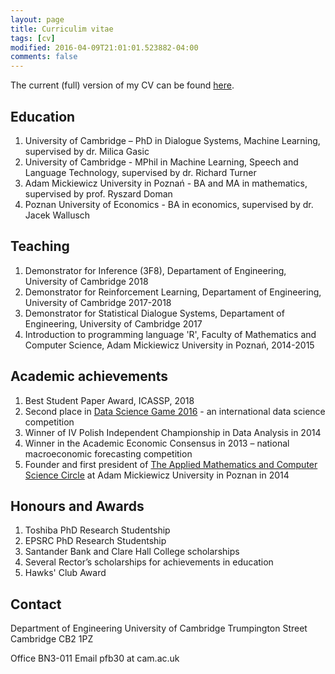 ```yaml
---
layout: page
title: Curriculim vitae
tags: [cv]
modified: 2016-04-09T21:01:01.523882-04:00
comments: false
---
```


The current (full) version of my CV can be found [here](https://github.com/budzianowski/budzianowski.github.io/blob/master/data/cv.pdf).

## Education
1. University of Cambridge – PhD in Dialogue Systems, Machine Learning, supervised by dr. Milica Gasic
2. University of Cambridge - MPhil in Machine Learning, Speech and Language Technology, supervised by dr. Richard Turner
3. Adam Mickiewicz University in Poznań - BA and MA in mathematics, supervised by prof. Ryszard Doman
4. Poznan University of Economics - BA in economics, supervised by dr. Jacek Wallusch

## Teaching
1. Demonstrator for Inference (3F8), Departament of Engineering, University of Cambridge 2018
2. Demonstrator for Reinforcement Learning, Departament of Engineering, University of Cambridge 2017-2018
3. Demonstrator for Statistical Dialogue Systems, Departament of Engineering, University of Cambridge 2017
4. Introduction to programming language 'R', Faculty of Mathematics and Computer Science, Adam Mickiewicz University in Poznań, 2014-2015

## Academic achievements
1. Best Student Paper Award, ICASSP, 2018
2. Second place in [Data Science Game 2016](http://www.datasciencegame.com/press) - an international data science competition
3. Winner of IV Polish Independent Championship in Data Analysis in 2014
4. Winner in the Academic Economic Consensus in 2013 – national macroeconomic forecasting competition
5. Founder and first president of [The Applied Mathematics and Computer Science Circle](http://mis.wmi.amu.edu.pl/) at Adam Mickiewicz University in Poznan in 2014

## Honours and Awards
1. Toshiba PhD Research Studentship
2. EPSRC PhD Research Studentship
3. Santander Bank and Clare Hall College scholarships
4. Several Rector’s scholarships for achievements in education
5. Hawks' Club Award

## Contact
Department of Engineering
University of Cambridge
Trumpington Street
Cambridge CB2 1PZ

Office BN3-011
Email pfb30 at cam.ac.uk
